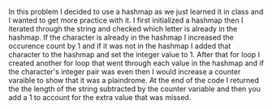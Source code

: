 In this problem I decided to use a hashmap as we just learned it in class and I wanted to get more practice with it. I first initialized a hashmap then I iterated through the string and checked which letter is already in the hashmap. If the character is already in the hashmap I increased the occurence count by 1 and if it was not in the hashmap I added that character to the hashmap and set the integer value to 1. After that for loop I created another for loop that went through each value in the hashmap and if the character's integer pair was even then I would increase a counter varaible to show that it was a plaindrome. At the end of the code I returned the the length of the string subtracted by the counter variable and then you add a 1 to account for the extra value that was missed.
